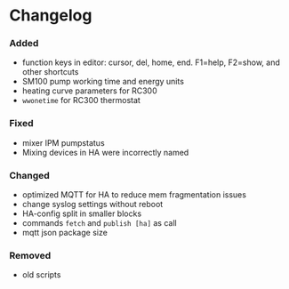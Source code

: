 # Changelog

### Added
- function keys in editor: cursor, del, home, end. F1=help, F2=show, and other shortcuts
- SM100 pump working time and energy units
- heating curve parameters for RC300
- `wwonetime` for RC300 thermostat

### Fixed
- mixer IPM pumpstatus
- Mixing devices in HA were incorrectly named

### Changed
- optimized MQTT for HA to reduce mem fragmentation issues
- change syslog settings without reboot
- HA-config split in smaller blocks
- commands `fetch` and `publish [ha]` as call
- mqtt json package size

### Removed
- old scripts

